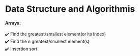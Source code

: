# Data Structure and Algorithmis
#### Arrays:
:heavy_check_mark: Find the greatest/smallest element(or its index) 
<br>
:heavy_check_mark: Find the n greatest/smallest element(s)
<br>
:heavy_check_mark: Insertion sort

